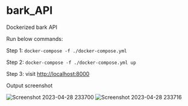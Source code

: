 # bark_API
Dockerized bark API

Run below commands:

Step 1:
`docker-compose -f ./docker-compose.yml`

Step 2:
`docker-compose -f ./docker-compose.yml up`

Step 3:
visit [http://localhost:8000](http://localhost:8000)

Output screenshot

![Screenshot 2023-04-28 233700](https://user-images.githubusercontent.com/46964474/235224001-83f6e34b-58a0-43d9-bfee-3353136f9ff1.png)
![Screenshot 2023-04-28 233716](https://user-images.githubusercontent.com/46964474/235224020-a1d08d94-59a1-4ea8-b685-2ef65d1c3b4e.png)
